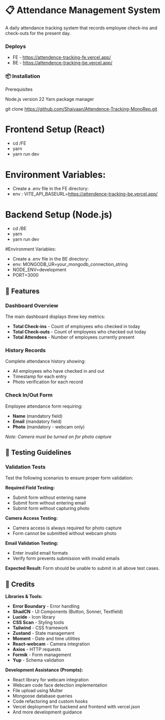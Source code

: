 # 📋 Attendance Management System

A daily attendance tracking system that records employee check-ins and check-outs for the present day.

### Deploys
- FE - https://attendence-tracking-fe.vercel.app/
- BE - https://attendence-tracking-be.vercel.app/

### 📦 Installation
Prerequisites

Node.js version 22
Yarn package manager

git clone https://github.com/Shaivaan/Attendence-Tracking-MonoRep.git

# Frontend Setup (React)
- cd /FE
- yarn
- yarn run dev

# Environment Variables:
- Create a .env file in the FE directory:
- env : VITE_API_BASEURL=https://attendence-tracking-be.vercel.app/

# Backend Setup (Node.js)
- cd /BE
- yarn
- yarn run dev

#Environment Variables:
- Create a .env file in the BE directory:
- env: MONGODB_UR=your_mongodb_connection_string
- NODE_ENV=development
- PORT=3000

## 🎯 Features

### Dashboard Overview
The main dashboard displays three key metrics:
- **Total Check-ins** - Count of employees who checked in today
- **Total Check-outs** - Count of employees who checked out today  
- **Total Attendees** - Number of employees currently present

### History Records
Complete attendance history showing:
- All employees who have checked in and out
- Timestamp for each entry
- Photo verification for each record

### Check In/Out Form
Employee attendance form requiring:
- **Name** (mandatory field)
- **Email** (mandatory field)
- **Photo** (mandatory - webcam only)

*Note: Camera must be turned on for photo capture*

## 🧪 Testing Guidelines

### Validation Tests
Test the following scenarios to ensure proper form validation:

**Required Field Testing:**
- Submit form without entering name
- Submit form without entering email  
- Submit form without capturing photo

**Camera Access Testing:**
- Camera access is always required for photo capture
- Form cannot be submitted without webcam photo

**Email Validation Testing:**
- Enter invalid email formats
- Verify form prevents submission with invalid emails

**Expected Result:** Form should be unable to submit in all above test cases.

## 🙏 Credits
**Libraries & Tools:**
- **Error Boundary** - Error handling
- **ShadCN** - UI Components (Button, Sonner, Textfield)
- **Lucide** - Icon library
- **CSS Scan** - Styling tools
- **Tailwind** - CSS framework
- **Zustand** - State management
- **Moment** - Date and time utilities
- **React-webcam** - Camera integration
- **Axios** - HTTP requests
- **Formik** - Form management
- **Yup** - Schema validation

**Development Assistance (Prompts):**
- React library for webcam integration
- Webcam code face detection implementation
- File upload using Multer
- Mongoose database queries
- Code refactoring and custom hooks
- Vercel deployment for backend and frontend with vercel.json
- And more development guidance

